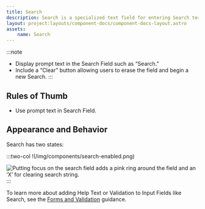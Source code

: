 ```yaml
---
title: Search
description: Search is a specialized text field for entering Search terms.
layout: project:layouts/component-docs/component-docs-layout.astro
assets:
    name: Search
---
```


:::note

- Display prompt text in the Search Field such as “Search.”
- Include a “Clear” button allowing users to erase the field and begin a new Search.
  :::

## Rules of Thumb

- Use prompt text in Search Field.

## Appearance and Behavior

Search has two states:

:::two-col
!(/img/components/search-enabled.png)

![Putting focus on the search field adds a pink ring around the field and an ‘X’ for clearing search string.](/img/components/search-focus.png "Putting focus on the search field adds a pink ring around the field and an ‘X’ for clearing search string.")
:::

To learn more about adding Help Text or Validation to Input Fields like Search, see the [Forms and Validation](/patterns/forms-and-validation) guidance.
